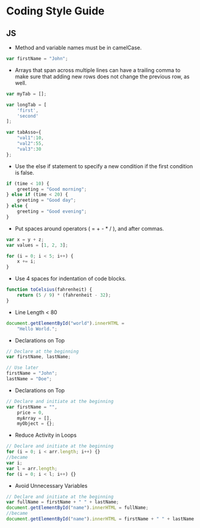 # Coding Style Guide

## JS

* Method and variable names must be in camelCase.
```js
var firstName = "John";
```
* Arrays that span across multiple lines can have a trailing comma to make sure that adding new rows does not change the previous row, as well.
```js
var myTab = [];

var longTab = [
	'first',
	'second'
];

var tabAsso={
    "val1":10,
    "val2":55,
    "val3":30
};
```
* Use the else if statement to specify a new condition if the first condition is false.
```js
if (time < 10) {
    greeting = "Good morning";
} else if (time < 20) {
    greeting = "Good day";
} else {
    greeting = "Good evening";
}
```
* Put spaces around operators ( = + - * / ), and after commas.
```js
var x = y + z;
var values = [1, 2, 3]; 

for (i = 0; i < 5; i++) {
    x += i;
}
```
* Use 4 spaces for indentation of code blocks.
```js
function toCelsius(fahrenheit) {
    return (5 / 9) * (fahrenheit - 32);
}
```
* Line Length < 80
```js
document.getElementById("world").innerHTML =
    "Hello World.";
```
* Declarations on Top
```js
// Declare at the beginning
var firstName, lastName;

// Use later
firstName = "John";
lastName = "Doe";
```
* Declarations on Top
```js
// Declare and initiate at the beginning
var firstName = "",
    price = 0,
    myArray = [],
    myObject = {}; 
```
* Reduce Activity in Loops
```js
// Declare and initiate at the beginning
for (i = 0; i < arr.length; i++) {}
//became
var i;
var l = arr.length;
for (i = 0; i < l; i++) {}
```
* Avoid Unnecessary Variables
```js
// Declare and initiate at the beginning
var fullName = firstName + " " + lastName;
document.getElementById("name").innerHTML = fullName;
//became
document.getElementById("name").innerHTML = firstName + " " + lastName 
```

